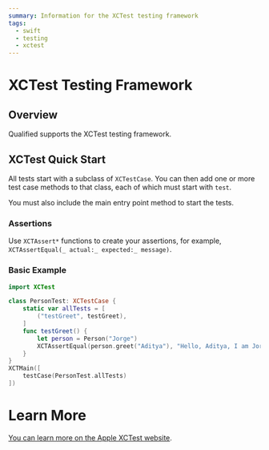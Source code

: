 ```yaml
---
summary: Information for the XCTest testing framework
tags:
  - swift
  - testing
  - xctest
---
```


# XCTest Testing Framework

## Overview

Qualified supports the XCTest testing framework.

## XCTest Quick Start

All tests start with a subclass of `XCTestCase`. You can then add one or more test case methods to that class, each of which must start with `test`.

You must also include the main entry point method to start the tests.

### Assertions

Use `XCTAssert*` functions to create your assertions, for example, `XCTAssertEqual(_ actual:_ expected:_ message)`. 

### Basic Example

```swift
import XCTest

class PersonTest: XCTestCase {
    static var allTests = [
        ("testGreet", testGreet),
    ]
    func testGreet() {
        let person = Person("Jorge")
        XCTAssertEqual(person.greet("Aditya"), "Hello, Aditya, I am Jorge, it's nice to meet you!")
    }
} 
XCTMain([
    testCase(PersonTest.allTests)
])
```

# Learn More

[You can learn more on the Apple XCTest website](https://developer.apple.com/reference/xctest).
